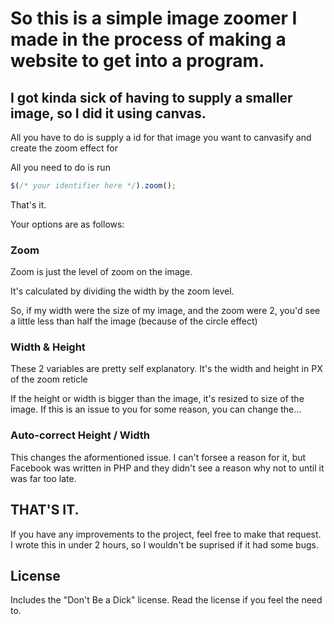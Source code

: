 # So this is a simple image zoomer I made in the process of making a website to get into a program.
## I got kinda sick of having to supply a smaller image, so I did it using canvas.
All you have to do is supply a id for that image you want to canvasify and create the zoom effect for

All you need to do is run 

```javascript
$(/* your identifier here */).zoom();
```

That's it.

Your options are as follows: 

### Zoom

Zoom is just the level of zoom on the image.

It's calculated by dividing the width by the zoom level. 

So, if my width were the size of my image, and the zoom were 2, you'd see a little less than half the image (because of the circle effect)

### Width & Height

These 2 variables are pretty self explanatory. It's the width and height in PX of the zoom reticle

If the height or width is bigger than the image, it's resized to size of the image. If this is an issue to you for some reason, you can change the...

### Auto-correct Height / Width

This changes the aformentioned issue. I can't forsee a reason for it, but Facebook was written in PHP and they didn't see a reason why not to until it was far too late.

## THAT'S IT. 

If you have any improvements to the project, feel free to make that request. I wrote this in under 2 hours, so I wouldn't be suprised if it had some bugs.

## License

Includes the "Don't Be a Dick" license. Read the license if you feel the need to.
